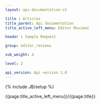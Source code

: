 ```yaml
---
layout: api-documentation-v1

title : Articles
title_parent: Api documentation
title_active_left_menu: Editor Reviews

header : Sample Request

group: editor_reviews

sub_weight: 4

level: 2

api_version: Api version 1.0
---
```

{% include JB/setup %}


{{page.title_active_left_menu}}/{{page.title}}
